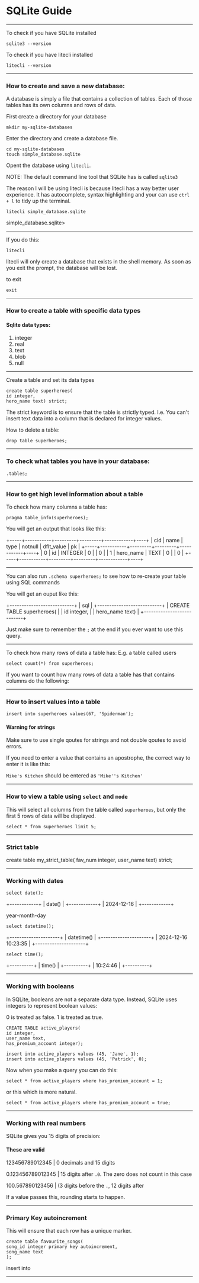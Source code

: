 # SQLite Guide
_______________________________________________________________________________

To check if you have SQLite installed
```
sqlite3 --version
```

To check if you have litecli installed
```
litecli --version
```

_______________________________________________________________________________

### How to create and save a new database:

A database is simply a file that contains a collection of tables.
Each of those tables has its own columns and rows of data.

First create a directory for your database
```
mkdir my-sqlite-databases
```

Enter the directory and create a database file.
```
cd my-sqlite-databases
touch simple_database.sqlite
```

Opent the database using `litecli`. 

NOTE: The default command line tool that SQLite has is called `sqlite3`

The reason I will be using litecli is because litecli has a way better 
user experience. It has autocomplete, syntax highlighting and your can
use `ctrl + l` to tidy up the terminal.
```
litecli simple_database.sqlite
```

simple_database.sqlite>

_______________________________________________________________________________

If you do this:
``` 
litecli
```

litecli will only create a database that exists in the shell memory.
As soon as you exit the prompt, the database will be lost.

to exit
```
exit
```
_______________________________________________________________________________
### How to create a table with specific data types

#### Sqlite data types: 
1. integer
2. real
3. text
4. blob
5. null

_______________________________________________________________________________
Create a table and set its data types
```
create table superheroes(
id integer,
hero_name text) strict;
```

The strict keyword is to ensure that the table is strictly typed.
I.e. You can't insert text data into a column that is declared 
for integer values.

How to delete a table:

```
drop table superheroes;
```

_______________________________________________________________________________
### To check what tables you have in your database:
```
.tables;
```
_______________________________________________________________________________
### How to get high level information about a table


To check how many columns a table has:
```
pragma table_info(superheroes);
```

You will get an output that looks like this:

+-----+-----------+---------+---------+------------+----+
| cid | name      | type    | notnull | dflt_value | pk |
+-----+-----------+---------+---------+------------+----+
| 0   | id        | INTEGER | 0       | <null>     | 0  |
| 1   | hero_name | TEXT    | 0       | <null>     | 0  |
+-----+-----------+---------+---------+------------+----+

_______________________________________________________________________________

You can also run `.schema superheroes;` to see how to re-create your table
using SQL commands

You will get an ouput like this:

+---------------------------+
| sql                       |
+---------------------------+
| CREATE TABLE superheroes( |
| id integer,               |
| hero_name text)           |
+---------------------------+

Just make sure to remember the `;` at the end if you ever
want to use this query.

_______________________________________________________________________________

To check how many rows of data a table has:
E.g. a table called users
```
select count(*) from superheroes;
```

If you want to count how many rows of data a table has that
contains columns do the following:

_______________________________________________________________________________
### How to insert values into a table

```
insert into superheroes values(67, 'Spiderman');
```

#### Warning for strings
Make sure to use single qoutes for strings and not double qoutes 
to avoid errors.

If you need to enter a value that contains an apostrophe, 
the correct way to enter it is like this:

`Mike's Kitchen` should be entered as `'Mike''s Kitchen' `
_______________________________________________________________________________
### How to view a table using `select` and `mode`

This will select all columns from the table called `superheroes`, 
but only the first 5 rows of data will be displayed.
```
select * from superheroes limit 5;
```
_______________________________________________________________________________
### Strict table

create table my_strict_table(
fav_num integer,
user_name text) strict;


_______________________________________________________________________________
### Working with dates

```
select date();
```
+------------+
| date()     |
+------------+
| 2024-12-16 |
+------------+

year-month-day

```
select datetime();
```
+---------------------+
| datetime()          |
+---------------------+
| 2024-12-16 10:23:35 |
+---------------------+

```
select time();
```
+----------+
| time()   |
+----------+
| 10:24:46 |
+----------+

_______________________________________________________________________________
### Working with booleans

In SQLite, booleans are not a separate data type. 
Instead, SQLite uses integers to represent boolean values:

0 is treated as false.
1 is treated as true.

```
CREATE TABLE active_players(
id integer,                 
user_name text,             
has_premium_account integer);
```

```
insert into active_players values (45, 'Jane', 1);
insert into active_players values (45, 'Patrick', 0);
```

Now when you make a query you can do this:

```
select * from active_players where has_premium_account = 1;
```

or this which is more natural.

```
select * from active_players where has_premium_account = true;
```
_______________________________________________________________________________

### Working with real numbers

SQLite gives you 15 digits of precision:

#### These are valid
123456789012345 | 0 decimals and 15 digits

0.123456789012345 | 15 digits after `.0`. The zero does not count in this case

100.567890123456 | (3 digits before the `.`, 12 digits after

If a value passes this, rounding starts to happen.

_______________________________________________________________________________

### Primary Key autoincrement

This will ensure that each row has a unique marker.

```
create table favourite_songs(
song_id integer primary key autoincrement,
song_name text
);
```

insert into  
_______________________________________________________________________________
